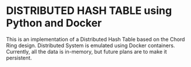 # DISTRIBUTED HASH TABLE using Python and Docker

This is an implementation of a Distributed Hash Table based on the Chord Ring
design. Distributed System is emulated using Docker containers. Currently, all
the data is in-memory, but future plans are to make it persistent.
